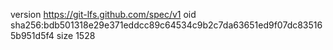 version https://git-lfs.github.com/spec/v1
oid sha256:bdb501318e29e371eddcc89c64534c9b2c7da63651ed9f07dc835165b951d5f4
size 1528
